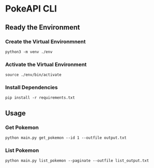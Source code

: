 # PokeAPI CLI

## Ready the Environment
### Create the Virtual Environmnent
```
python3 -m venv ./env
```
### Activate the Virtual Environment
```
source ./env/bin/activate
```
### Install Dependencies
```
pip install -r requirements.txt
```

## Usage
### Get Pokemon
```
python main.py get_pokemon --id 1 --outfile output.txt
```
### List Pokemon
```
python main.py list_pokemon --paginate --outfile list_output.txt
```



